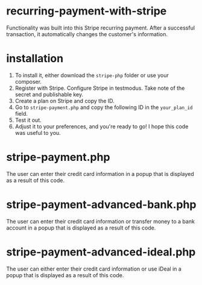 # recurring-payment-with-stripe

Functionality was built into this Stripe recurring payment. After a successful transaction, it automatically changes the customer's information.

# installation

1. To install it, either download the ```stripe-php``` folder or use your composer.
2. Register with Stripe. Configure Stripe in testmodus. Take note of the secret and publishable key.
3. Create a plan on Stripe and copy the ID.
4. Go to ```stripe-payment.php``` and copy the following ID in the ```your_plan_id``` field.
5. Test it out.
6. Adjust it to your preferences, and you're ready to go! I hope this code was useful to you.

# stripe-payment.php

The user can enter their credit card information in a popup that is displayed as a result of this code.

# stripe-payment-advanced-bank.php

The user can enter their credit card information or transfer money to a bank account in a popup that is displayed as a result of this code.

# stripe-payment-advanced-ideal.php

The user can either enter their credit card information or use iDeal in a popup that is displayed as a result of this code.
